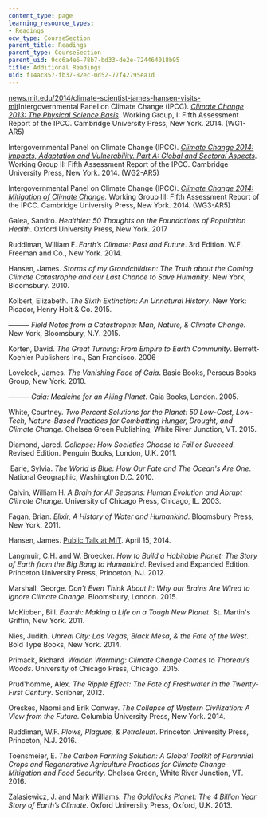 ```yaml
---
content_type: page
learning_resource_types:
- Readings
ocw_type: CourseSection
parent_title: Readings
parent_type: CourseSection
parent_uid: 9cc6a4e6-78b7-bd33-de2e-724464018b95
title: Additional Readings
uid: f14ac857-fb37-82ec-0d52-77f42795ea1d
---
```


[news.mit.edu/2014/climate-scientist-james-hansen-visits-mit](https://news.mit.edu/2014/climate-scientist-james-hansen-visits-mit)Intergovernmental Panel on Climate Change (IPCC). _[Climate Change 2013: The Physical Science Basis](https://www.ipcc.ch/report/ar5/wg1/)_. Working Group, I: Fifth Assessment Report of the IPCC. Cambridge University Press, New York. 2014. (WG1-AR5)

Intergovernmental Panel on Climate Change (IPCC). _[Climate Change 2014: Impacts, Adaptation and Vulnerability. Part A: Global and Sectoral Aspects](https://www.ipcc.ch/report/ar5/wg2/)._ Working Group II: Fifth Assessment Report of the IPCC. Cambridge University Press, New York. 2014. (WG2-AR5)

Intergovernmental Panel on Climate Change (IPCC). _[Climate Change 2014: Mitigation of Climate Change](https://www.ipcc.ch/report/ar5/wg3/)._ Working Group III: Fifth Assessment Report of the IPCC. Cambridge University Press, New York. 2014. (WG3-AR5)

Galea, Sandro. _Healthier: 50 Thoughts on the Foundations of Population Health_. Oxford University Press, New York. 2017

Ruddiman, William F. _Earth’s Climate: Past and Future_. 3rd Edition. W.F. Freeman and Co., New York. 2014.

Hansen, James. _Storms of my Grandchildren: The Truth about the Coming Climate Catastrophe and our Last Chance to Save Humanity_. New York, Bloomsbury. 2010. 

Kolbert, Elizabeth. _The Sixth Extinction: An Unnatural History_. New York: Picador, Henry Holt & Co. 2015.

——— _Field Notes from a Catastrophe: Man, Nature, & Climate Change._ New York, Bloomsbury, N.Y. 2015.

Korten, David. _The Great Turning: From Empire to Earth Community_. Berrett-Koehler Publishers Inc., San Francisco. 2006

Lovelock, James. _The Vanishing Face of Gaia_. Basic Books, Perseus Books Group, New York. 2010.

——— _Gaia: Medicine for an Ailing Planet_. Gaia Books, London. 2005.  

White, Courtney. _Two Percent Solutions for the Planet: 50 Low-Cost, Low-Tech, Nature-Based Practices for Combatting Hunger, Drought, and Climate Change_. Chelsea Green Publishing, White River Junction, VT. 2015.

Diamond, Jared. _Collapse: How Societies Choose to Fail or Succeed_. Revised Edition. Penguin Books, London, U.K. 2011.

 Earle, Sylvia. _The World is Blue: How Our Fate and The Ocean's Are One_. National Geographic, Washington D.C. 2010.

Calvin, William H. _A Brain for All Seasons: Human Evolution and Abrupt Climate Change_. University of Chicago Press, Chicago, IL. 2003.

Fagan, Brian. _Elixir, A History of Water and Humankind_. Bloomsbury Press, New York. 2011.

Hansen, James. [Public Talk at MIT](https://news.mit.edu/2014/climate-scientist-james-hansen-visits-mit). April 15, 2014.

Langmuir, C.H. and W. Broecker. _How to Build a Habitable Planet: The Story of Earth from the Big Bang to Humankind_. Revised and Expanded Edition. Princeton University Press, Princeton, NJ. 2012.

Marshall, George. _Don’t Even Think About It: Why our Brains Are Wired to Ignore Climate Change_. Bloomsbury, London. 2015. 

McKibben, Bill. _Eaarth: Making a Life on a Tough New Planet_. St. Martin's Griffin, New York. 2011.

Nies, Judith. _Unreal City: Las Vegas, Black Mesa, & the Fate of the West_. Bold Type Books, New York. 2014.

Primack, Richard. _Walden Warming: Climate Change Comes to Thoreau’s Woods_. University of Chicago Press, Chicago. 2015.

Prud'homme, Alex. _The Ripple Effect: The Fate of Freshwater in the Twenty-First Century_. Scribner, 2012. 

Oreskes, Naomi and Erik Conway. _The Collapse of Western Civilization: A View from the Future_. Columbia University Press, New York. 2014.

Ruddiman, W.F. _Plows, Plagues, & Petroleum_. Princeton University Press, Princeton, N.J. 2016.

Toensmeier, E. _The Carbon Farming Solution: A Global Toolkit of Perennial Crops and Regenerative Agriculture Practices for Climate Change Mitigation and Food Security_. Chelsea Green, White River Junction, VT. 2016.

Zalasiewicz, J. and Mark Williams. _The Goldilocks Planet: The 4 Billion Year Story of Earth’s Climate_. Oxford University Press, Oxford, U.K. 2013.